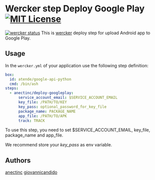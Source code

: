 Wercker step Deploy Google Play [![MIT License](http://img.shields.io/badge/license-MIT-blue.svg?style=flat)](https://github.com/giovannicandido/wercker-step-deploy-googleplay/blob/master/LICENCE)
====

[![wercker status](https://app.wercker.com/status/af7c2d6f66355000b001475b962fa994/m "wercker status")](https://app.wercker.com/project/bykey/af7c2d6f66355000b001475b962fa994)
This is [wercker](http://wercker.com/) deploy step for upload Android app to Google Play.

## Usage

In the `wercker.yml` of your application use the following step definition:

```yaml
box:
  id: atende/google-api-python
  cmd: /bin/ash
steps:
  - anectinc/deploy-googleplay:
      service_account_email: $SERVICE_ACCOUNT_EMAIL
      key_file: /PATH/TO/KEY
      key_pass: optional_password_for_key_file
      package_name: PACKAGE_NAME
      app_file: /PATH/TO/APK
      track: TRACK
```

To use this step, you need to set $SERVICE_ACCOUNT_EMAIL, key_file, package_name and app_file.

We recommend store your *key_pass* as env variable.

## Authors

[anectinc](https://github.com/anectinc)
[giovannicandido](https://github.com/giovannicandido)
